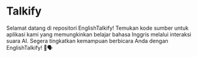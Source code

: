 # Talkify
Selamat datang di repositori EnglishTalkify! Temukan kode sumber untuk aplikasi kami yang memungkinkan belajar bahasa Inggris melalui interaksi suara AI. Segera tingkatkan kemampuan berbicara Anda dengan EnglishTalkify! 🚀🗣️
